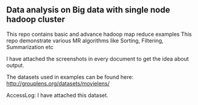 ## Data analysis on Big data with single node hadoop cluster 
This repo contains basic and advance hadoop map reduce examples
This repo demonstrate various MR algorithms like Sorting, Filtering, Summarization etc

I have attached the screenshots in every document to get the idea about output.

The datasets used in examples can be found here:
http://grouplens.org/datasets/movielens/

AccessLog:
I have attached this dataset.

